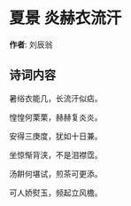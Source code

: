 # 夏景 炎赫衣流汗

**作者**: 刘辰翁

## 诗词内容

暑绤衣能几，长流汗似痁。

惶惶何栗栗，赫赫复炎炎。

安得三庚度，犹如十日兼。

坐惊惭背浃，不是泪襟霑。

汤餠何堪试，煎茶可更添。

可人娇熨玉，频起立风檐。

